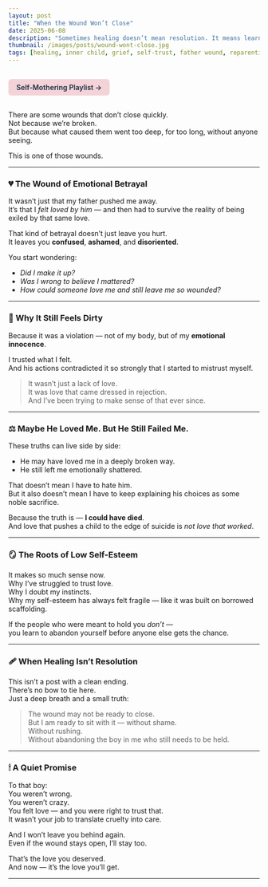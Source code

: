 ```yaml
---
layout: post
title: "When the Wound Won’t Close"
date: 2025-06-08
description: "Sometimes healing doesn’t mean resolution. It means learning to sit with what still aches — without abandoning ourselves in the process."
thumbnail: /images/posts/wound-wont-close.jpg
tags: [healing, inner child, grief, self-trust, father wound, reparenting, shame]
---
```


<a href="https://music.youtube.com/playlist?list=PLuO5E1rh5RqIzePJeOjdXo62gwnYJ748_&si=NvtF0mzI9Sx2IoPu&shuffle=1" 
   target="_blank" 
   class="back-button"
   style="display:inline-block; margin: 1rem auto; background-color: #F4D3D8; color: #1A2D41; padding: 0.5rem 1rem; border-radius: 6px; font-weight: 600; text-decoration: none;">
  Self‑Mothering Playlist →
</a>

There are some wounds that don’t close quickly.  
Not because we’re broken.  
But because what caused them went too deep, for too long, without anyone seeing.

This is one of those wounds.

---

### 💔 The Wound of Emotional Betrayal

It wasn’t just that my father pushed me away.  
It’s that I *felt loved by him* — and then had to survive the reality of being exiled by that same love.

That kind of betrayal doesn’t just leave you hurt.  
It leaves you **confused**, **ashamed**, and **disoriented**.

You start wondering:
- *Did I make it up?*
- *Was I wrong to believe I mattered?*
- *How could someone love me and still leave me so wounded?*

---

### 🧠 Why It Still Feels Dirty

Because it was a violation — not of my body, but of my **emotional innocence**.

I trusted what I felt.  
And his actions contradicted it so strongly that I started to mistrust myself.

> It wasn’t just a lack of love.  
> It was love that came dressed in rejection.  
> And I’ve been trying to make sense of that ever since.

---

### ⚖️ Maybe He Loved Me. But He Still Failed Me.

These truths can live side by side:
- He may have loved me in a deeply broken way.  
- He still left me emotionally shattered.  

That doesn’t mean I have to hate him.  
But it also doesn’t mean I have to keep explaining his choices as some noble sacrifice.

Because the truth is — **I could have died**.  
And love that pushes a child to the edge of suicide is *not love that worked*.

---

### 🪞 The Roots of Low Self-Esteem

It makes so much sense now.  
Why I’ve struggled to trust love.  
Why I doubt my instincts.  
Why my self-esteem has always felt fragile — like it was built on borrowed scaffolding.

If the people who were meant to hold you *don’t* —  
you learn to abandon yourself before anyone else gets the chance.

---

### 🩹 When Healing Isn’t Resolution

This isn’t a post with a clean ending.  
There’s no bow to tie here.  
Just a deep breath and a small truth:

> The wound may not be ready to close.  
> But I am ready to sit with it — without shame.  
> Without rushing.  
> Without abandoning the boy in me who still needs to be held.

---

### 🕯 A Quiet Promise

To that boy:  
You weren’t wrong.  
You weren’t crazy.  
You felt love — and you were right to trust that.  
It wasn’t your job to translate cruelty into care.

And I won’t leave you behind again.  
Even if the wound stays open, I’ll stay too.

That’s the love you deserved.  
And now — it’s the love you’ll get.


---